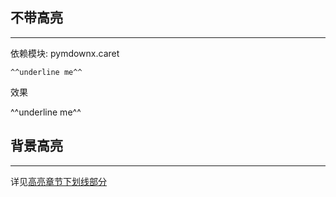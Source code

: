 ## **不带高亮**

---

依赖模块: pymdownx.caret

```text
^^underline me^^
```

效果

^^underline me^^

## **背景高亮**

---

详见[高亮章节下划线部分](/syntax/highlight_background/#_2)
